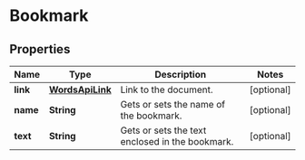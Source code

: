 
# Bookmark

## Properties
Name | Type | Description | Notes
------------ | ------------- | ------------- | -------------
**link** | [**WordsApiLink**](WordsApiLink.md) | Link to the document. |  [optional]
**name** | **String** | Gets or sets the name of the bookmark. |  [optional]
**text** | **String** | Gets or sets the text enclosed in the bookmark. |  [optional]



